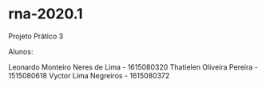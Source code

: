 # rna-2020.1

Projeto Prático 3

Alunos: 

Leonardo Monteiro Neres de Lima - 1615080320
Thatielen Oliveira Pereira - 1515080618
Vyctor Lima Negreiros - 1615080372
